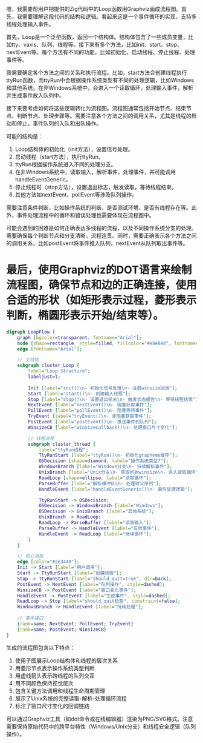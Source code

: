 嗯，我需要帮用户把提供的Zig代码中的Loop函数用Graphviz画成流程图。首先，我需要理解这段代码的结构和逻辑。看起来这是一个事件循环的实现，支持多线程处理输入事件。

首先，Loop是一个泛型函数，返回一个结构体。结构体包含了一些成员变量，比如tty、vaxis、队列、线程等。接下来有多个方法，比如init、start、stop、nextEvent等。每个方法有不同的功能，比如初始化、启动线程、停止线程、处理事件等。

我需要确定各个方法之间的关系和执行流程。比如，start方法会创建线程执行ttyRun函数，而ttyRun中会根据操作系统类型有不同的处理逻辑，比如Windows和其他系统。在非Windows系统中，会进入一个读取循环，处理输入事件，解析并生成事件放入队列中。

接下来要考虑如何将这些逻辑转化为流程图。流程图通常包括开始节点、结束节点、判断节点、处理步骤等。需要注意各个方法之间的调用关系，尤其是线程的启动和停止，事件队列的入队和出队操作。

可能的结构是：

1. Loop结构体的初始化（init方法），设置信号处理。
2. 启动线程（start方法），执行ttyRun。
3. ttyRun根据操作系统进入不同的处理分支。
4. 在非Windows系统中，读取输入，解析事件，处理事件，并可能调用handleEventGeneric。
5. 停止线程时（stop方法），设置退出标志，触发读取，等待线程结束。
6. 其他方法如nextEvent、pollEvent等涉及队列操作。

需要注意条件判断，比如操作系统的判断、是否测试环境、是否有线程存在等。此外，事件处理流程中的循环和错误处理也需要体现在流程图中。

可能会遇到的困难是如何正确表达多线程的流程，以及不同操作系统分支的处理。需要确保每个判断节点和分支清晰，流程连贯。同时，需要正确表示各个方法之间的调用关系，比如postEvent将事件推入队列，nextEvent从队列取出事件等。

最后，使用Graphviz的DOT语言来绘制流程图，确保节点和边的正确连接，使用合适的形状（如矩形表示过程，菱形表示判断，椭圆形表示开始/结束等）。
================================================
```dot
digraph LoopFlow {
    graph [bgcolor=transparent, fontname="Arial"];
    node [shape=rectangle, style=filled, fillcolor="#e8e8e8", fontname="Arial"];
    edge [fontname="Arial"];

    // 主结构
    subgraph cluster_Loop {
        label="Loop Structure";
        labeljust=l;
        
        Init [label="init()\n- 初始化信号处理\n- 注册winsize回调"];
        Start [label="start()\n- 创建输入线程"];
        Stop [label="stop()\n- 设置退出标志\n- 触发状态报告\n- 等待线程结束"];
        NextEvent [label="nextEvent()\n- 阻塞获取事件"];
        PollEvent [label="pollEvent()\n- 阻塞等待事件"];
        TryEvent [label="tryEvent()\n- 非阻塞获取事件"];
        PostEvent [label="postEvent()\n- 推送事件到队列"];
        WinsizeCB [label="winsizeCallback()\n- 处理窗口尺寸变化"];

        // 线程流程
        subgraph cluster_thread {
            label="ttyRun线程";
            TtyRunStart [label="ttyRun()\n- 初始化grapheme缓存"];
            OSDecision [shape=diamond, label="操作系统类型?"];
            WindowsBranch [label="Windows分支\n- 持续解析事件"];
            UnixBranch [label="Unix分支\n- 获取初始winsize\n- 进入读取循环"];
            ReadLoop [shape=ellipse, label="读取循环"];
            ParseBuffer [label="解析缓冲区\n- 处理转义序列"];
            HandleEvent [label="handleEventGeneric()\n- 事件处理逻辑"];

            TtyRunStart -> OSDecision;
            OSDecision -> WindowsBranch [label="Windows"];
            OSDecision -> UnixBranch [label="其他系统"];
            UnixBranch -> ReadLoop;
            ReadLoop -> ParseBuffer [label="读取输入"];
            ParseBuffer -> HandleEvent [label="有效事件"];
            HandleEvent -> ReadLoop [label="继续循环"];
        }
    }

    // 核心流程
    edge [color="#2e3440"];
    Init -> Start [label="用户调用"];
    Start -> TtyRunStart [label="创建线程"];
    Stop -> TtyRunStart [label="should_quit=true", dir=back];
    PostEvent -> NextEvent [label="队列操作", style=dashed];
    WinsizeCB -> PostEvent [label="窗口变化事件"];
    HandleEvent -> PostEvent [label="生成事件", style=dashed];
    ReadLoop -> Stop [label="should_quit检查", constraint=false];
    WindowsBranch -> HandleEvent [label="持续处理"];
    
    // 事件接口
    {rank=same; NextEvent; PollEvent; TryEvent}
    {rank=same; PostEvent; WinsizeCB}
}
``` 

生成的流程图包含以下特点：
1. 使用子图展示Loop结构体和线程的层次关系
2. 用菱形节点表示操作系统类型判断
3. 用虚线箭头表示跨线程的队列交互
4. 用不同颜色保持视觉层次
5. 包含关键方法调用和线程生命周期管理
6. 展示了Unix系统的完整读取-解析-处理循环流程
7. 标注了窗口尺寸变化的回调链路

可以通过Graphviz工具（如dot命令或在线编辑器）渲染为PNG/SVG格式。注意需要保持原始代码中的跨平台特性（Windows/Unix分支）和线程安全逻辑（队列操作）。
